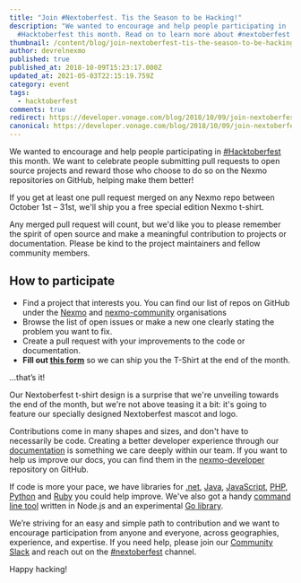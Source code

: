 ```yaml
---
title: "Join #Nextoberfest. Tis the Season to be Hacking!"
description: "We wanted to encourage and help people participating in
  #Hacktoberfest this month. Read on to learn more about #nextoberfest!"
thumbnail: /content/blog/join-nextoberfest-tis-the-season-to-be-hacking-dr/Nextoberfest.png
author: devrelnexmo
published: true
published_at: 2018-10-09T15:23:17.000Z
updated_at: 2021-05-03T22:15:19.759Z
category: event
tags:
  - hacktoberfest
comments: true
redirect: https://developer.vonage.com/blog/2018/10/09/join-nextoberfest-tis-the-season-to-be-hacking-dr
canonical: https://developer.vonage.com/blog/2018/10/09/join-nextoberfest-tis-the-season-to-be-hacking-dr
---
```

We wanted to encourage and help people participating in [#Hacktoberfest](https://twitter.com/hashtag/Hacktoberfest?src=hash) this month. We want to celebrate people submitting pull requests to open source projects and reward those who choose to do so on the Nexmo repositories on GitHub, helping make them better!

If you get at least one pull request merged on any Nexmo repo between October 1st – 31st, we'll ship you a free special edition Nexmo t-shirt.

Any merged pull request will count, but we'd like you to please remember the spirit of open source and make a meaningful contribution to projects or documentation. Please be kind to the project maintainers and fellow community members.

## How to participate

- Find a project that interests you. You can find our list of repos on GitHub under the [Nexmo](https://github.com/nexmo) and [nexmo-community](https://github.com/nexmo-community) organisations
- Browse the list of open issues or make a new one clearly stating the problem you want to fix.
- Create a pull request with your improvements to the code or documentation.
- <strong>Fill out [this form](https://goo.gl/forms/QCH6QEUQLZ47dweT2)</strong> so we can ship you the T-Shirt at the end of the month.

…that’s it!

Our Nextoberfest t-shirt design is a surprise that we're unveiling towards the end of the month, but we're not above teasing it a bit: it's going to feature our specially designed Nextoberfest mascot and logo.

Contributions come in many shapes and sizes, and don't have to necessarily be code. Creating a better developer experience through our [documentation](https://developer.nexmo.com) is something we care deeply within our team. If you want to help us improve our docs, you can find them in the [nexmo-developer](https://github.com/nexmo/nexmo-developer) repository on GitHub.

If code is more your pace, we have libraries for [.net](https://github.com/Nexmo/nexmo-dotnet), [Java](https://github.com/Nexmo/nexmo-java), [JavaScript](https://github.com/Nexmo/nexmo-node), [PHP](https://github.com/Nexmo/nexmo-php), [Python](https://github.com/Nexmo/nexmo-python) and [Ruby](https://github.com/Nexmo/nexmo-ruby) you could help improve. We've also got a handy [command line tool](https://github.com/Nexmo/nexmo-cli) written in Node.js and an experimental [Go library](https://github.com/nexmo-community/nexmo-go).

We’re striving for an easy and simple path to contribution and we want to encourage participation from anyone and everyone, across geographies, experience, and expertise. If you need help, please join our [Community Slack](https://developer.nexmo.com/community/slack) and reach out on the [#nextoberfest](https://nexmo-community.slack.com/messages/CD9BNDRGC) channel.

Happy hacking!
